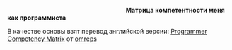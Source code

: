                                                                    
**Матрица компетентности меня как программиста**

В качестве основы взят перевод английской версии: [Programmer Competency Matrix](http://www.indiangeek.net/wp-content/uploads/Programmer%20competency%20matrix.htm) от [omreps](http://github.com/omreps)
 

